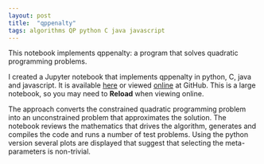 ```yaml
---
layout: post
title:  "qppenalty"
tags: algorithms QP python C java javascript
---
```

This notebook implements qppenalty: a program that
solves quadratic programming problems.

I created a Jupyter notebook 
that implements qppenalty in python, C, java and javascript.
It is
available [here](/notebooks/qppenalty.ipynb)
or viewed [online](https://github.com/cygnyx/cygnyx.github.io/blob/master/notebooks/qppenalty.ipynb) at GitHub.
This is a large notebook, so you may need to __Reload__ when viewing online.

The approach converts the constrained quadratic programming problem
into an unconstrained problem that approximates the solution.
The notebook reviews the mathematics that drives the algorithm,
generates and compiles the code and runs a number of test problems.
Using the python version several plots are displayed that
suggest that selecting the meta-parameters is non-trivial.
